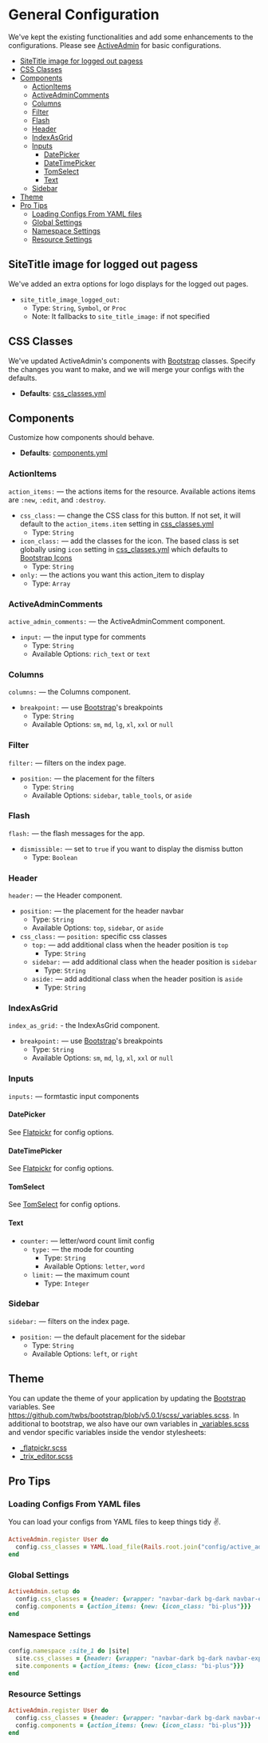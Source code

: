 [_flatpickr.scss]: ../app/assets/stylesheets/active_admin_bootstrap/vendors/_flatpickr.scss
[_trix_editor.scss]: ../app/assets/stylesheets/active_admin_bootstrap/vendors/_trix_editor.scss
[_variables.scss]: ../app/assets/stylesheets/active_admin_bootstrap/meta/_variables.scss
[ActiveAdmin]: https://activeadmin.info/1-general-configuration.html
[Bootstrap Icons]: https://icons.getbootstrap.com/
[Bootstrap]: https://getbootstrap.com/docs/5.0/getting-started/introduction/
[components.yml]: ../lib/active_admin_bootstrap/fixtures/components.yml
[css_classes.yml]: ../lib/active_admin_bootstrap/fixtures/css_classes.yml
[Flatpickr]: https://flatpickr.js.org/
[TomSelect]: https://tom-select.js.org/

# General Configuration <!-- omit in toc -->
We've kept the existing functionalities and add some enhancements to the configurations. Please see [ActiveAdmin] for basic configurations.

- [SiteTitle image for logged out pagess](#sitetitle-image-for-logged-out-pagess)
- [CSS Classes](#css-classes)
- [Components](#components)
  - [ActionItems](#actionitems)
  - [ActiveAdminComments](#activeadmincomments)
  - [Columns](#columns)
  - [Filter](#filter)
  - [Flash](#flash)
  - [Header](#header)
  - [IndexAsGrid](#indexasgrid)
  - [Inputs](#inputs)
    - [DatePicker](#datepicker)
    - [DateTimePicker](#datetimepicker)
    - [TomSelect](#tomselect)
    - [Text](#text)
  - [Sidebar](#sidebar)
- [Theme](#theme)
- [Pro Tips](#pro-tips)
  - [Loading Configs From YAML files](#loading-configs-from-yaml-files)
  - [Global Settings](#global-settings)
  - [Namespace Settings](#namespace-settings)
  - [Resource Settings](#resource-settings)

## SiteTitle image for logged out pagess
We've added an extra options for logo displays for the logged out pages.
- `site_title_image_logged_out:`
  - Type: `String`, `Symbol`, or `Proc`
  - Note: It fallbacks to `site_title_image:` if not specified

## CSS Classes
We've updated ActiveAdmin's components with [Bootstrap] classes. Specify the changes you want to make, and we will merge your configs with the defaults.

- **Defaults**: [css_classes.yml]

## Components
Customize how components should behave.

- **Defaults**: [components.yml]

### ActionItems
`action_items:` — the actions items for the resource. Available actions items are `:new`, `:edit`, and `:destroy`.

- `css_class:` — change the CSS class for this button. If not set, it will default to the `action_items.item` setting in [css_classes.yml]
  - Type: `String`
- `icon_class:` — add the classes for the icon. The based class is set globally using `icon` setting in [css_classes.yml] which defaults to [Bootstrap Icons]
  - Type: `String`
- `only:` — the actions you want this action_item to display
  - Type: `Array`

### ActiveAdminComments
`active_admin_comments:` — the ActiveAdminComment component.

- `input:` — the input type for comments
  - Type: `String`
  - Available Options: `rich_text` or `text`

### Columns
`columns:` — the Columns component.

- `breakpoint:` — use [Bootstrap]'s breakpoints
  - Type: `String`
  - Available Options: `sm`, `md`, `lg`, `xl`, `xxl` or `null`

### Filter
`filter:` — filters on the index page.

- `position:` — the placement for the filters
  - Type: `String`
  - Available Options: `sidebar`, `table_tools`, or `aside`

### Flash
`flash:` — the flash messages for the app.

- `dismissible:` — set to `true` if you want to display the dismiss button
  - Type: `Boolean`

### Header
`header:` — the Header component.

- `position:` — the placement for the header navbar
  - Type: `String`
  - Available Options: `top`, `sidebar`, or `aside`
- `css_class:` — `position:` specific css classes
  - `top:` — add additional class when the header position is `top`
    - Type: `String`
  - `sidebar:` — add additional class when the header position is `sidebar`
    - Type: `String`
  - `aside:` — add additional class when the header position is `aside`
    - Type: `String`

### IndexAsGrid
`index_as_grid:` - the IndexAsGrid component.

- `breakpoint:` — use [Bootstrap]'s breakpoints
  - Type: `String`
  - Available Options: `sm`, `md`, `lg`, `xl`, `xxl` or `null`

### Inputs
`inputs:` — formtastic input components

#### DatePicker
See [Flatpickr] for config options.

#### DateTimePicker
See [Flatpickr] for config options.

#### TomSelect
See [TomSelect] for config options.

#### Text
- `counter:` — letter/word count limit config
  - `type:` — the mode for counting
    - Type: `String`
    - Available Options: `letter`, `word`
  - `limit:` — the maximum count
    - Type: `Integer`

### Sidebar
`sidebar:` — filters on the index page.

- `position:` — the default placement for the sidebar
  - Type: `String`
  - Available Options: `left`, or `right`

## Theme
You can update the theme of your application by updating the [Bootstrap] variables. See https://github.com/twbs/bootstrap/blob/v5.0.1/scss/_variables.scss.
In additional to bootstrap, we also have our own variables in [_variables.scss] and vendor specific variables inside the vendor stylesheets:
- [_flatpickr.scss]
- [_trix_editor.scss]

## Pro Tips
### Loading Configs From YAML files
You can load your configs from YAML files to keep things tidy ✌️.

```ruby
ActiveAdmin.register User do
  config.css_classes = YAML.load_file(Rails.root.join("config/active_admin_bootstrap/users/css_classes.yml").to_s)
end
```

### Global Settings
```ruby
ActiveAdmin.setup do
  config.css_classes = {header: {wrapper: "navbar-dark bg-dark navbar-expand-lg"}}
  config.components = {action_items: {new: {icon_class: "bi-plus"}}}
end
```

### Namespace Settings
```ruby
config.namespace :site_1 do |site|
  site.css_classes = {header: {wrapper: "navbar-dark bg-dark navbar-expand-lg"}}
  site.components = {action_items: {new: {icon_class: "bi-plus"}}}
end
```

### Resource Settings
```ruby
ActiveAdmin.register User do
  config.css_classes = {header: {wrapper: "navbar-dark bg-dark navbar-expand-lg"}}
  config.components = {action_items: {new: {icon_class: "bi-plus"}}}
end
```